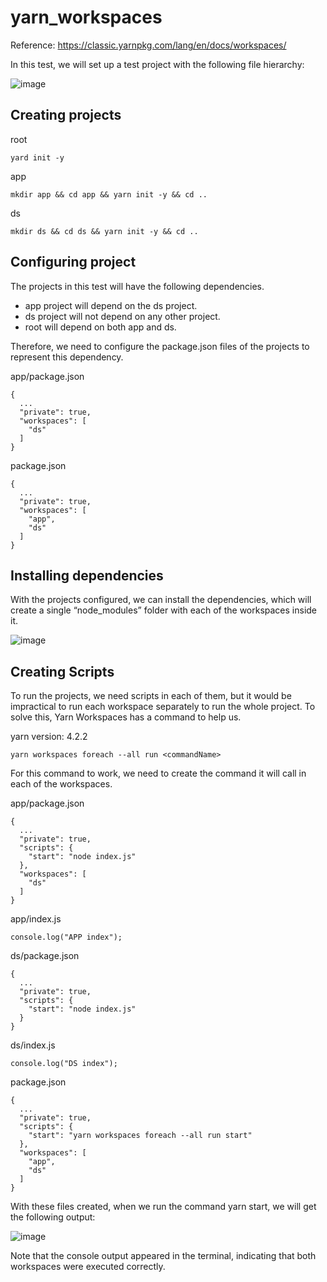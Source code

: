 # yarn_workspaces

Reference: https://classic.yarnpkg.com/lang/en/docs/workspaces/

In this test, we will set up a test project with the following file hierarchy:

![image](https://github.com/yuri-duque/yarn_workspaces/assets/26638073/1be682ea-ebcd-405d-8dac-df2091129254)


## Creating projects

root

`
yard init -y
`

app

`
mkdir app && cd app && yarn init -y && cd ..
`

ds

`
mkdir ds && cd ds && yarn init -y && cd ..
`


## Configuring project

The projects in this test will have the following dependencies.

- app project will depend on the ds project.
- ds project will not depend on any other project.
- root will depend on both app and ds.

Therefore, we need to configure the package.json files of the projects to represent this dependency.

app/package.json

```
{
  ...
  "private": true,
  "workspaces": [
    "ds"
  ]
}
```

package.json

```
{
  ...
  "private": true,
  "workspaces": [
    "app",
    "ds"
  ]
}
```

## Installing dependencies

With the projects configured, we can install the dependencies, which will create a single “node_modules” folder with each of the workspaces inside it.

![image](https://github.com/yuri-duque/yarn_workspaces/assets/26638073/2dcb503f-3443-4d9e-b4a9-843aff808188)

## Creating Scripts
To run the projects, we need scripts in each of them, but it would be impractical to run each workspace separately to run the whole project. To solve this, Yarn Workspaces has a command to help us.

yarn version: 4.2.2

`yarn workspaces foreach --all run <commandName>`

For this command to work, we need to create the command it will call in each of the workspaces.

app/package.json
```
{
  ...
  "private": true,
  "scripts": {
    "start": "node index.js"
  },
  "workspaces": [
    "ds"
  ]
}
```

app/index.js
```
console.log("APP index");
```

ds/package.json
```
{
  ...
  "private": true,
  "scripts": {
    "start": "node index.js"
  }
}
```

ds/index.js
```
console.log("DS index");
```

package.json
```
{
  ...
  "private": true,
  "scripts": {
    "start": "yarn workspaces foreach --all run start"
  },
  "workspaces": [
    "app",
    "ds"
  ]
}
```

With these files created, when we run the command yarn start, we will get the following output:

![image](https://github.com/yuri-duque/yarn_workspaces/assets/26638073/26777682-5000-43c1-8942-2171b5d0b3ed)

Note that the console output appeared in the terminal, indicating that both workspaces were executed correctly.